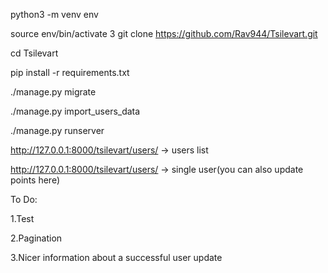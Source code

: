 python3 -m venv env

source env/bin/activate 3 git clone https://github.com/Rav944/Tsilevart.git

cd Tsilevart

pip install -r requirements.txt

./manage.py migrate 

./manage.py import_users_data <file path>
  
./manage.py runserver

http://127.0.0.1:8000/tsilevart/users/ -> users list

http://127.0.0.1:8000/tsilevart/users/<pk> -> single user(you can also update points here)
  
  
To Do:

  1.Test

  2.Pagination

  3.Nicer information about a successful user update

